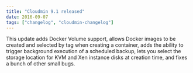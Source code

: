 ```yaml
---
title: "Cloudmin 9.1 released"
date: 2016-09-07
tags: ["changelog", "cloudmin-changelog"]
---
```


This update adds Docker Volume support, allows Docker images to be created and selected by tag when creating a container, adds the ability to trigger background execution of a scheduled backup, lets you select the storage location for KVM and Xen instance disks at creation time, and fixes a bunch of other small bugs.
